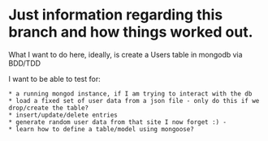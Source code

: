 
# Just information regarding this branch and how things worked out.

What I want to do here, ideally, is create a Users table in mongodb via BDD/TDD

I want to be able to test for:

    * a running mongod instance, if I am trying to interact with the db
    * load a fixed set of user data from a json file - only do this if we drop/create the table?
    * insert/update/delete entries
    * generate random user data from that site I now forget :) - 
    * learn how to define a table/model using mongoose?

